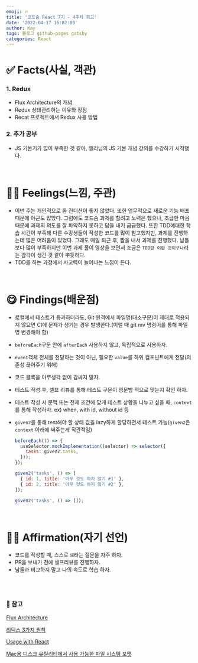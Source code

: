 ```yaml
---
emoji: 🔥
title: '코드숨 React 7기 - 4주차 회고'
date: '2022-04-17 16:02:00'
author: Kay
tags: 블로그 github-pages gatsby
categories: React
---
```


# ✅ Facts(사실, 객관)

### 1. Redux 

- Flux Architecture의 개념
- Redux 상태관리하는 이유와 장점
- Recat 프로젝트에서 Redux 사용 방법

### 2. 추가 공부

- JS 기본기가 많이 부족한 것 같아, 엘리님의 JS 기본 개념 강의를 수강하기 시작했다.

<br>

# 🙋‍♂️ Feelings(느낌, 주관)

- 이번 주는 개인적으로 몸 컨디션이 좋지 않았다. 또한 업무적으로 새로운 기능 배포 때문에 야근도 많았다. 그럼에도 코드숨 과제를 할려고 노력은 했으나, 조급한 마음때문에 과제의 의도를 잘 파악하지 못하고 답을 내기 급급했다. 또한 TDD에대한 학습 시간이 부족해 다른 수강생들이 작성한 코드를 많이 참고했지만, 과제를 진행하는데 많은 어려움이 있었다. 그래도 매일 퇴근 후, 짬을 내서 과제를 진행했다. 남들보다 많이 부족하지만 이번 과제 풀이 영상을 보면서 조금은 `TDD란 이런 것이구나`라는 감각이 생긴 것 같아 뿌듯하다.
- TDD를 하는 과정에서 사고력이 늘어나는 느낌이 든다.


<br>

# 😋 Findings(배운점)
- 로컬에서 테스트가 통과하더라도, Git 원격에서 파일명(대소구문)이 제대로 적용되지 않으면 CI에 문제가 생기는 경우 발생한다.(이럴 때 git mv 명령어를 통해 파일명 변경해야 함)
- `beforeEach`구문 안에 `afterEach` 사용하지 않고, 독립적으로 사용하자.
- `event`객체 전체를 전달하는 것이 아닌, 필요한 `value`를 하위 컴포넌트에게 전달(의존성 끊어주기 위해)
- 코드 블록을 아무생각 없이 감싸지 말자.
- 테스트 작성 후, 셀프 리뷰를 통해 테스트 구문이 영문법 적으로 맞는지 확인 하자.
- 테스트 작성 시 문맥 또는 전제 조건에 맞게 테스트 상황을 나누고 싶을 때, `context`를 통해 작성하자. ex) when, with id, without id 등
- `given2`를 통해 test해야 할 상태 값을 lazy하게 할당하면서 테스트 가능(`given2`은 `context` 아래에 써주는게 직관적임)

  ```js
  beforeEach(() => {
    useSelector.mockImplementation((selector) => selector({
      tasks: given2.tasks,
    }));
  });

  given2('tasks', () => [
    { id: 1, title: '아무 것도 하지 않기 #1' },
    { id: 2, title: '아무 것도 하지 않기 #2' },
  ]);

  given2('tasks', () => []);

  ```



<br>

# 👨‍💻 Affirmation(자기 선언)
- 코드를 작성할 때, 스스로 `왜`라는 질문을 자주 하자.
- PR을 보내기 전에 셀프리뷰를 진행하자.
- 남들과 비교하지 말고 나의 속도로 학습 하자.


<br>
<br>

### 📕 참고
[Flux Architecture](https://haruair.github.io/flux/docs/overview.html)

[리덕스 3가지 원칙](https://redux.js.org/understanding/thinking-in-redux/three-principles)

[Usage with React](https://redux.js.org/tutorials/fundamentals/part-5-ui-react)

[Mac용 디스크 유틸리티에서 사용 가능한 파일 시스템 포맷
](https://support.apple.com/ko-kr/guide/disk-utility/dsku19ed921c/mac)


```toc

```
